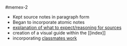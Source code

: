 #memex-2 

- Kept source notes in paragraph form
- Began to incorporate atomic notes
- [explanation of what to expect/reasoning for sources](Explanation%20of%20Memex%202.md) 
- creation of a visual guide within the [[index]]
- incorporating [classmates work](Prototype%20Rejection.md)